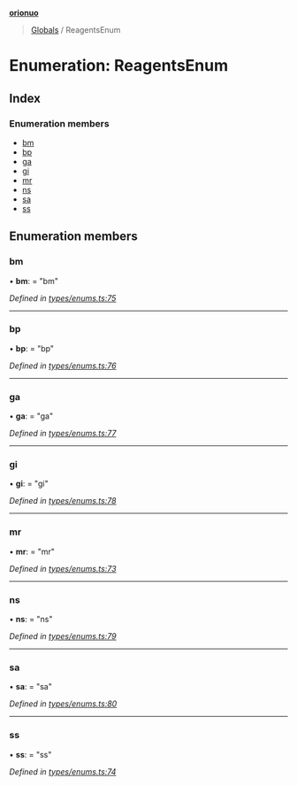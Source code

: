 **[orionuo](../README.md)**

> [Globals](../globals.md) / ReagentsEnum

# Enumeration: ReagentsEnum

## Index

### Enumeration members

* [bm](reagentsenum.md#bm)
* [bp](reagentsenum.md#bp)
* [ga](reagentsenum.md#ga)
* [gi](reagentsenum.md#gi)
* [mr](reagentsenum.md#mr)
* [ns](reagentsenum.md#ns)
* [sa](reagentsenum.md#sa)
* [ss](reagentsenum.md#ss)

## Enumeration members

### bm

•  **bm**:  = "bm"

*Defined in [types/enums.ts:75](https://github.com/msviha/orionuo/blob/253f44f/src/types/enums.ts#L75)*

___

### bp

•  **bp**:  = "bp"

*Defined in [types/enums.ts:76](https://github.com/msviha/orionuo/blob/253f44f/src/types/enums.ts#L76)*

___

### ga

•  **ga**:  = "ga"

*Defined in [types/enums.ts:77](https://github.com/msviha/orionuo/blob/253f44f/src/types/enums.ts#L77)*

___

### gi

•  **gi**:  = "gi"

*Defined in [types/enums.ts:78](https://github.com/msviha/orionuo/blob/253f44f/src/types/enums.ts#L78)*

___

### mr

•  **mr**:  = "mr"

*Defined in [types/enums.ts:73](https://github.com/msviha/orionuo/blob/253f44f/src/types/enums.ts#L73)*

___

### ns

•  **ns**:  = "ns"

*Defined in [types/enums.ts:79](https://github.com/msviha/orionuo/blob/253f44f/src/types/enums.ts#L79)*

___

### sa

•  **sa**:  = "sa"

*Defined in [types/enums.ts:80](https://github.com/msviha/orionuo/blob/253f44f/src/types/enums.ts#L80)*

___

### ss

•  **ss**:  = "ss"

*Defined in [types/enums.ts:74](https://github.com/msviha/orionuo/blob/253f44f/src/types/enums.ts#L74)*
